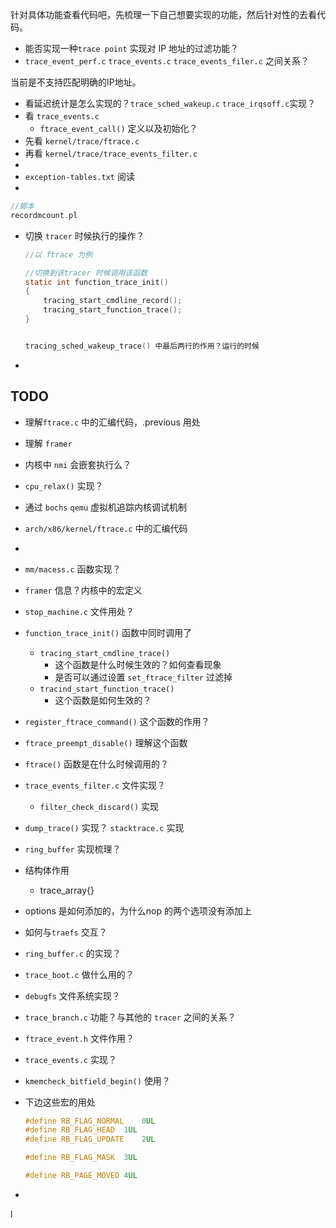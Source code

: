 针对具体功能查看代码吧，先梳理一下自己想要实现的功能，然后针对性的去看代码。

* 能否实现一种`trace point` 实现对 IP 地址的过滤功能？
* `trace_event_perf.c` `trace_events.c` `trace_events_filer.c` 之间关系？



当前是不支持匹配明确的IP地址。





* 看延迟统计是怎么实现的？`trace_sched_wakeup.c` `trace_irqsoff.c`实现？
* 看 `trace_events.c`
  * `ftrace_event_call()` 定义以及初始化？
* 先看 `kernel/trace/ftrace.c`
* 再看 `kernel/trace/trace_events_filter.c`
* 
* `exception-tables.txt` 阅读
* 





```c
//脚本
recordmcount.pl
```





* 切换 `tracer` 时候执行的操作？

  ```c
  //以 ftrace 为例
  
  //切换到该tracer 时候调用该函数
  static int function_trace_init()
  {
      tracing_start_cmdline_record();
      tracing_start_function_trace();
  }
  
  
  tracing_sched_wakeup_trace() 中最后两行的作用？运行的时候
  
  
  ```
  
  
  
* 







## TODO

* 理解`ftrace.c` 中的汇编代码，.previous 用处

* 理解 `framer`

* 内核中 `nmi` 会嵌套执行么？

* `cpu_relax()` 实现？

* 通过 `bochs` `qemu` 虚拟机追踪内核调试机制

* `arch/x86/kernel/ftrace.c` 中的汇编代码

* 

* `mm/macess.c` 函数实现？

* `framer` 信息？内核中的宏定义

* `stop_machine.c` 文件用处？

* `function_trace_init()` 函数中同时调用了

  * `tracing_start_cmdline_trace()` 
    * 这个函数是什么时候生效的？如何查看现象
    * 是否可以通过设置 `set_ftrace_filter` 过滤掉
  * `tracind_start_function_trace()`
    * 这个函数是如何生效的？

* `register_ftrace_command()` 这个函数的作用？

* `ftrace_preempt_disable()` 理解这个函数

* `ftrace()` 函数是在什么时候调用的？

* `trace_events_filter.c` 文件实现？

  * `filter_check_discard()` 实现

* `dump_trace()` 实现？ `stacktrace.c` 实现

* `ring_buffer` 实现梳理？

* 结构体作用

  * trace_array{}

* options 是如何添加的，为什么nop 的两个选项没有添加上

* 如何与`traefs` 交互？

* `ring_buffer.c` 的实现？

* `trace_boot.c` 做什么用的？

* `debugfs` 文件系统实现？

* `trace_branch.c` 功能？与其他的 `tracer` 之间的关系？

* `ftrace_event.h` 文件作用？

* `trace_events.c` 实现？

* `kmemcheck_bitfield_begin()` 使用？

* 下边这些宏的用处

  ```c
  #define RB_FLAG_NORMAL	0UL
  #define RB_FLAG_HEAD	1UL
  #define RB_FLAG_UPDATE	2UL
  
  #define RB_FLAG_MASK	3UL
  
  #define RB_PAGE_MOVED	4UL
  ```

* 





l